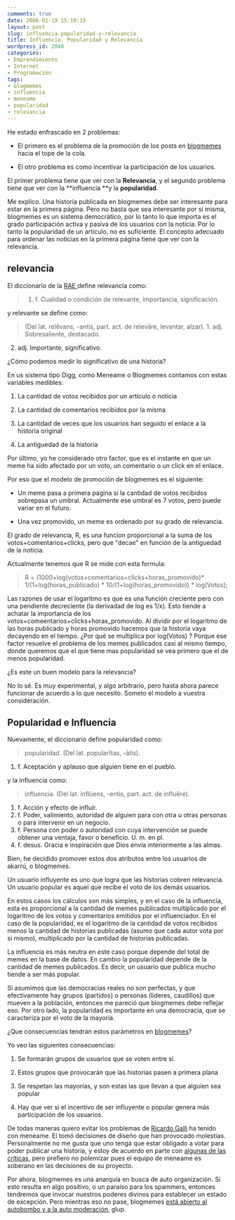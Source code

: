 ```yaml
---
comments: true
date: 2006-01-19 15:10:19
layout: post
slug: influencia-popularidad-y-relevancia
title: Influencia, Popularidad y Relevancia
wordpress_id: 2040
categories:
- Emprendimiento
- Internet
- Programación
tags:
- blogmemes
- influencia
- meneame
- popularidad
- relevancia
---
```


He estado enfrascado en 2 problemas:



	
  * El primero es el problema de la promoción de los posts en [blogmemes ](http://web.archive.org/web/20090426080926/http://www.blogmemes.com/)hacia el tope de la cola.

	
  * El otro problema es como incentivar la participación de los usuarios.


El primer problema tiene que ver con la **Relevancia**, y el segundo problema tiene que ver con la **influencia **y la **popularidad**.

Me explico. Una historia publicada en blogmemes debe ser interesante para estar en la primera página. Pero no basta que sea interesante por si misma, blogmemes es un sistema democrático, por lo tanto lo que importa es el grado participación activa y pasiva de los usuarios con la noticia. Por lo tanto la popularidad de un artículo, no es suficiente. El concepto adecuado para ordenar las noticias en la primera página tiene que ver con la relevancia.


## relevancia


El diccionario de la [RAE ](http://web.archive.org/web/20090426080926/http://www.lnds.net/2006/01/www.rae.es)define relevancia como:


> 1. f. Cualidad o condición de relevante, importancia, significación.


y relevante se define como:


> (Del lat. relĕvans, -antis, part. act. de relevāre, levantar, alzar). 1. adj. Sobresaliente, destacado.
2. adj. Importante, significativo.


¿Cómo podemos medir lo significativo de una historia?

En us sistema tipo Digg, como Meneame o Blogmemes contamos con estas variables medibles:



	
  1. La cantidad de votos recibidos por un artículo o noticia

	
  2. La cantidad de comentarios recibidos por la misma

	
  3. La cantidad de veces que los usuarios han seguido el enlace a la historia original

	
  4. La antiguedad de la historia


Por último, yo he considerado otro factor, que es el instante en que un meme ha sido afectado por un voto, un comentario o un click en el enlace.

Por eso que el modelo de promoción de blogmemes es el siguiente:

	
  * Un meme pasa a primera página si la cantidad de votos recibidos sobrepasa un umbral. Actualmente ese umbral es 7 votos, pero puede variar en el futuro.

	
  * Una vez promovido, un meme es ordenado por su grado de relevancia.


El grado de relevancia, R, es una funcion proporcional a la suma de los votos+comentarios+clicks, pero que "decae" en función de la antiguedad de la noticia.

Actualmente tenemos que R se mide con esta formula:


> R = (1000+log(votos+comentarios+clicks+horas_promovido)* 1/(1+log(horas_publicado) * 10/(1+log(horas_promovido)) * log(Votos);


Las razones de usar el logaritmo es que es una función creciente pero con una pendiente decreciente (la derivadad de log es 1/x). Esto tiende a achatar la importancia de los votos+comeentarios+clicks+horas_promovido.
Al dividir por el logaritmo de las horas publicado y horas promovido hacemos que la historia vaya decayendo en el tiempo.
¿Por qué se multiplica por log(Votos) ? Porque ese factor resuelve el problema de los memes publicados casi al mismo tiempo, donde queremos que el que tiene mas popularidad se vea primero que el de menos popularidad.

¿Es este un buen modelo para la relevancia?

No lo sé. Es muy experimental, y algo arbitrario, pero hasta ahora parece funcionar de acuerdo a lo que necesito.
Someto el modelo a vuestra consideración.


## Popularidad e Influencia


Nuevamente, el diccionario define popularidad como:


> popularidad. (Del lat. popularĭtas, -ātis).
1. f. Aceptación y aplauso que alguien tiene en el pueblo.


y la influencia como:


> influencia. (Del lat. inflŭens, -entis, part. act. de influĕre).
1. f. Acción y efecto de influir.
2. f. Poder, valimiento, autoridad de alguien para con otra u otras personas o para intervenir en un negocio.
3. f. Persona con poder o autoridad con cuya intervención se puede obtener una ventaja, favor o beneficio. U. m. en pl.
4. f. desus. Gracia e inspiración que Dios envía interiormente a las almas.


Bien, he decidido promover estos dos atributos entre los usuarios de akarrú, o blogmemes.

Un usuario influyente es uno que logra que las historias cobren relevancia.
Un usuario popular es aquel que recibe el voto de los demás usuarios.

En estos casos los cálculos son más simples, y en el caso de la influencia, esta es proporcional a la cantidad de memes publicados multiplicado por el logaritmo de los votos y comentarios emitidos por el influenciador.
En el caso de la popularidad, es el logaritmo de la cantidad de votos recibidos menos la cantidad de historias publicadas (asumo que cada autor vota por si mismo), multiplicado por la cantidad de historias publicadas.

La influencia es más neutra en este caso porque depende del total de memes en la base de datos. En cambio la popularidad depende de la cantidad de memes publicados. Es decir, un usuario que publica mucho tiende a ser más popular.

Si asumimos que las democracias reales no son perfectas, y que efectivamente hay grupos (partidos) o personas (lideres, caudillos) que mueven a la población, entonces me pareció que blogmemes debe reflejar eso.
Por otro lado, la popularidad es importante en una democracia, que se caracteriza por el voto de la mayoría.

¿Que consecuencias tendrán estos parámetros en [blogmemes](http://web.archive.org/web/20090426080926/http://www.blogmemes.com/)?

Yo veo las siguientes consecuencias:



	
  1. Se formarán grupos de usuarios que se voten entre sí.

	
  2. Estos grupos que provocarán que las historias pasen a primera plana

	
  3. Se respetan las mayorías, y son estas las que llevan a que alguien sea popular

	
  4. Hay que ver si el incentivo de ser influyente o popular genera más participación de los usuarios.


De todas maneras quiero evitar los problemas de [Ricardo Galli](http://web.archive.org/web/20090426080926/http://mnm.uib.es/gallir/) ha tenido con meneame. El tomó decisiones de diseño que han provocado molestias. Personalmente no me gusta que uno tenga que estar obligado a votar para poder publicar una historia, y estoy de acuerdo en parte con [algunas de las críticas](http://web.archive.org/web/20090426080926/http://almadormida.blogspot.com/2006/01/consideraciones-sobre-el-uso-de.html), pero prefiero no polemizar pues el equipo de meneame es soberano en las decisiones de su proyecto.

Por ahora, blogmemes es una anarquía en busca de auto organización. Si esto resulta en algo positivo, o un paraiso para los spammers, entonces tendremos que invocar nuestros poderes divinos para establecer un estado de excepción. Pero mientras eso no pase, blogmemes [está abierto al autobombo y a la auto moderación](http://web.archive.org/web/20090426080926/http://milugar.net/actualidad/meneame-barrapunto-y-libertonia-2.html), glup.


